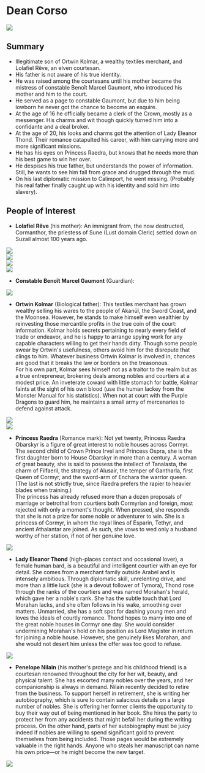 # Dean Corso

![](Dean_Corso.png)  

## Summary
* Illegitimate son of Ortwin Kolmar, a wealthy textiles merchant, and Lolafiel Rêve, an elven courtesan.
* His father is not aware of his true identity.
* He was raised among the courtesans until his mother became the mistress of constable Benoît Marcel Gaumont, who introduced his mother and him to the court.
* He served as a page to constable Gaumont, but due to him being lowborn he never got the chance to become an esquire.
* At the age of 16 he officially became a clerk of the Crown, mostly as a messenger. His charms and wit though quickly turned him into a confidante and a deal broker.
* At the age of 20, his looks and charms got the attention of Lady Eleanor Thond. Their romance catapulted his career, with him carrying more and more significant missions.
* He has his eyes on Princess Raedra, but knows that he needs more than his best game to win her over.
* He despises his true father, but understands the power of information. Still, he wants to see him fall from grace and drugged through the mud.
* On his last diplomatic mission to Calimport, he went missing. (Probably his real father finally caught up with his identity and sold him into slavery).

## People of Interest
* **Lolafiel Rêve** (his mother): An immigrant from, the now destructed, Cormanthor, the priestess of Sune (Lust domain Cleric) settled down on Suzail almost 100 years ago.

![](Lolafiel_Rêve.jpg)  
![](Lolafiel_Rêve_2.jpg)  
![](Lolafiel_Rêve_3.jpg)  
![](Lolafiel_Rêve_fantasy.jpg)  

* **Constable Benoît Marcel Gaumont** (Guardian): 

![](Constable_Benoît_Marcel_Gaumont.jpg)

* **Ortwin Kolmar** (Biological father): This textiles merchant has grown wealthy selling his wares to the people of Akanûl, the Sword Coast, and the Moonsea. However, he stands to make himself even wealthier by reinvesting those mercantile profits in the true coin of the court: information. Kolmar holds secrets pertaining to nearly every field of trade or endeavor, and he is happy to arrange spying work for any capable characters willing to get their hands dirty. Though some people swear by Ortwin's usefulness, others avoid him for the disrepute that clings to him. Whatever business Ortwin Kolmar is involved in, chances are good that it breaks the law or borders on the treasonous.  
For his own part, Kolmar sees himself not as a traitor to the realm but as a true entrepreneur, brokering deals among nobles and courtiers at a modest price. An inveterate coward with little stomach for battle, Kolmar faints at the sight of his own blood (use the human lackey from the Monster Manual for his statistics). When not at court with the Purple Dragons to guard him, he maintains a small army of mercenaries to defend against attack.  

![](Ortwin_Kolmar.jpg)  
![](Ortwin_Kolmar_2.jpg)  

* **Princess Raedra** (Romance mark): Not yet twenty, Princess Raedra Obarskyr is a figure of great interest to noble houses across Cormyr. The second child of Crown Prince Irvel and Princess Ospra, she is the first daughter born to House Obarskyr in more than a century. A woman of great beauty, she is said to possess the intellect of Tanalasta, the charm of Filfaeril, the strategy of Alusair, the temper of Gantharla, first Queen of Cormyr, and the sword-arm of Enchara the warrior queen. (The last is not strictly true, since Raedra prefers the rapier to heavier blades when training.)  
The princess has already refused more than a dozen proposals of marriage or betrothal from courtiers both Cormyrian and foreign, most rejected with only a moment's thought. When pressed, she responds that she is not a prize for some noble or adventurer to win. She is a princess of Cormyr, in whom the royal lines of Esparin, Tethyr, and ancient Athalantar are joined. As such, she vows to wed only a husband worthy of her station, if not of her genuine love.

![](Princess_Raedra.jpg)  

* **Lady Eleanor Thond** (high-places contact and occasional lover), a female human bard, is a beautiful and intelligent courtier with an eye for detail. She comes from a merchant family outside Arabel and is intensely ambitious. Through diplomatic skill, unrelenting drive, and more than a little luck (she is a devout follower of Tymora), Thond rose through the ranks of the courtiers and was named Morahan's herald, which gave her a noble's rank. She has the subtle touch that Lord Morahan lacks, and she often follows in his wake, smoothing over matters. Unmarried, she has a soft spot for dashing young men and loves the ideals of courtly romance. Thond hopes to marry into one of the great noble houses in Cormyr one day. She would consider undermining Morahan's hold on his position as Lord Magister in return for joining a noble house. However, she genuinely likes Morahan, and she would not desert him unless the offer was too good to refuse.	

![](Lady_Eleanor_Thond.jpg)  

* **Penelope Nilain** (his mother's protege and his childhood friend) is a courtesan renowned throughout the city for her wit, beauty, and physical talent. She has escorted many nobles over the years, and her companionship is always in demand. Nilain recently decided to retire from the business. To support herself in retirement, she is writing her autobiography, which is sure to contain salacious details on a large number of nobles. She is offering her former clients the opportunity to buy their way out of being mentioned in her book. She hires the party to protect her from any accidents that might befall her during the writing process. On the other hand, parts of her autobiography must be juicy indeed if nobles are willing to spend significant gold to prevent themselves from being included. Those pages would be extremely valuable in the right hands. Anyone who steals her manuscript can name his own price—or he might become the new target.

![](Penelope_Nilain.jpg)  